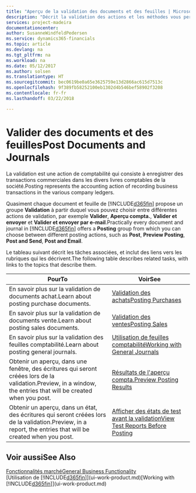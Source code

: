 ```yaml
---
title: "Aperçu de la validation des documents et des feuilles | Microsoft Docs"
description: "Décrit la validation des actions et les méthodes vous permettant de valider des documents et des feuilles."
services: project-madeira
documentationcenter: 
author: SusanneWindfeldPedersen
ms.service: dynamics365-financials
ms.topic: article
ms.devlang: na
ms.tgt_pltfrm: na
ms.workload: na
ms.date: 05/12/2017
ms.author: solsen
ms.translationtype: HT
ms.sourcegitcommit: bec0619be0a65e3625759e13d2866ac615d7513c
ms.openlocfilehash: 9f389fb58252100eb1302d4b546bef58902f3208
ms.contentlocale: fr-fr
ms.lasthandoff: 03/22/2018

---
```

# <a name="post-documents-and-journals"></a><span data-ttu-id="0cdd6-103">Valider des documents et des feuilles</span><span class="sxs-lookup"><span data-stu-id="0cdd6-103">Post Documents and Journals</span></span>
<span data-ttu-id="0cdd6-104">La validation est une action de comptabilité qui consiste à enregistrer des transactions commerciales dans les divers livres comptables de la société.</span><span class="sxs-lookup"><span data-stu-id="0cdd6-104">Posting represents the accounting action of recording business transactions in the various company ledgers.</span></span>

<span data-ttu-id="0cdd6-105">Quasiment chaque document et feuille de [!INCLUDE[d365fin](includes/d365fin_md.md)] propose un groupe **Validation** à partir duquel vous pouvez choisir entre différentes actions de validation, par exemple **Valider**, **Aperçu compta.**, **Valider et envoyer** et **Valider et envoyer par e-mail**.</span><span class="sxs-lookup"><span data-stu-id="0cdd6-105">Practically every document and journal in [!INCLUDE[d365fin](includes/d365fin_md.md)] offers a **Posting** group from which you can choose between different posting actions, such as **Post**, **Preview Posting**, **Post and Send**, **Post and Email**.</span></span>

<span data-ttu-id="0cdd6-106">Le tableau suivant décrit les tâches associées, et inclut des liens vers les rubriques qui les décrivent.</span><span class="sxs-lookup"><span data-stu-id="0cdd6-106">The following table describes related tasks, with links to the topics that describe them.</span></span>

| <span data-ttu-id="0cdd6-107">Pour</span><span class="sxs-lookup"><span data-stu-id="0cdd6-107">To</span></span> | <span data-ttu-id="0cdd6-108">Voir</span><span class="sxs-lookup"><span data-stu-id="0cdd6-108">See</span></span> |
| --- | --- |
| <span data-ttu-id="0cdd6-109">En savoir plus sur la validation de documents achat.</span><span class="sxs-lookup"><span data-stu-id="0cdd6-109">Learn about posting purchase documents.</span></span> |[<span data-ttu-id="0cdd6-110">Validation des achats</span><span class="sxs-lookup"><span data-stu-id="0cdd6-110">Posting Purchases</span></span>](ui-post-purchases.md) |
| <span data-ttu-id="0cdd6-111">En savoir plus sur la validation de documents vente.</span><span class="sxs-lookup"><span data-stu-id="0cdd6-111">Learn about posting sales documents.</span></span> |[<span data-ttu-id="0cdd6-112">Validation des ventes</span><span class="sxs-lookup"><span data-stu-id="0cdd6-112">Posting Sales</span></span>](ui-post-sales.md) |
| <span data-ttu-id="0cdd6-113">En savoir plus sur la validation des feuilles comptabilité.</span><span class="sxs-lookup"><span data-stu-id="0cdd6-113">Learn about posting general journals.</span></span> |[<span data-ttu-id="0cdd6-114">Utilisation de feuilles comptabilité</span><span class="sxs-lookup"><span data-stu-id="0cdd6-114">Working with General Journals</span></span>](ui-work-general-journals.md) |
| <span data-ttu-id="0cdd6-115">Obtenir un aperçu, dans une fenêtre, des écritures qui seront créées lors de la validation.</span><span class="sxs-lookup"><span data-stu-id="0cdd6-115">Preview, in a window, the entries that will be created when you post.</span></span> |[<span data-ttu-id="0cdd6-116">Résultats de l'aperçu compta.</span><span class="sxs-lookup"><span data-stu-id="0cdd6-116">Preview Posting Results</span></span>](ui-how-preview-post-results.md) |
| <span data-ttu-id="0cdd6-117">Obtenir un aperçu, dans un état, des écritures qui seront créées lors de la validation.</span><span class="sxs-lookup"><span data-stu-id="0cdd6-117">Preview, in a report, the entries that will be created when you post.</span></span> |[<span data-ttu-id="0cdd6-118">Afficher des états de test avant la validation</span><span class="sxs-lookup"><span data-stu-id="0cdd6-118">View Test Reports Before Posting</span></span>](ui-how-view-test-reports-posting.md) |

## <a name="see-also"></a><span data-ttu-id="0cdd6-119">Voir aussi</span><span class="sxs-lookup"><span data-stu-id="0cdd6-119">See Also</span></span>
[<span data-ttu-id="0cdd6-120">Fonctionnalités marché</span><span class="sxs-lookup"><span data-stu-id="0cdd6-120">General Business Functionality</span></span>](ui-across-business-areas.md)  
<span data-ttu-id="0cdd6-121">[Utilisation de [!INCLUDE[d365fin](includes/d365fin_md.md)]](ui-work-product.md)</span><span class="sxs-lookup"><span data-stu-id="0cdd6-121">[Working with [!INCLUDE[d365fin](includes/d365fin_md.md)]](ui-work-product.md)</span></span>


